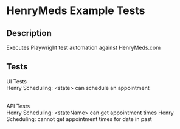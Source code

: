 # HenryMeds Example Tests

## Description

Executes Playwright test automation against HenryMeds.com

## Tests

UI Tests<br>
Henry Scheduling: &lt;state&gt; can schedule an appointment<br><br>

API Tests<br>
Henry Scheduling: &lt;stateName&gt; can get appointment times
Henry Scheduling: cannot get appointment times for date in past